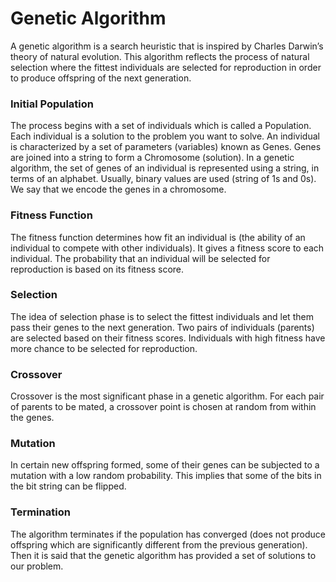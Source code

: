 # Genetic Algorithm

A genetic algorithm is a search heuristic that is inspired by Charles Darwin’s theory of natural evolution. This algorithm reflects the process of natural selection where the fittest individuals are selected for reproduction in order to produce offspring of the next generation.

### Initial Population
The process begins with a set of individuals which is called a Population. Each individual is a solution to the problem you want to solve.
An individual is characterized by a set of parameters (variables) known as Genes. Genes are joined into a string to form a Chromosome (solution).
In a genetic algorithm, the set of genes of an individual is represented using a string, in terms of an alphabet. Usually, binary values are used (string of 1s and 0s). We say that we encode the genes in a chromosome.

### Fitness Function
The fitness function determines how fit an individual is (the ability of an individual to compete with other individuals). It gives a fitness score to each individual. The probability that an individual will be selected for reproduction is based on its fitness score.

### Selection
The idea of selection phase is to select the fittest individuals and let them pass their genes to the next generation.
Two pairs of individuals (parents) are selected based on their fitness scores. Individuals with high fitness have more chance to be selected for reproduction.

### Crossover
Crossover is the most significant phase in a genetic algorithm. For each pair of parents to be mated, a crossover point is chosen at random from within the genes.

### Mutation
In certain new offspring formed, some of their genes can be subjected to a mutation with a low random probability. This implies that some of the bits in the bit string can be flipped.

### Termination
The algorithm terminates if the population has converged (does not produce offspring which are significantly different from the previous generation). Then it is said that the genetic algorithm has provided a set of solutions to our problem.
